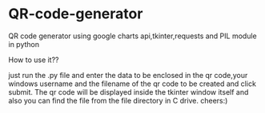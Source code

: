 # QR-code-generator
QR code generator using google charts api,tkinter,requests and PIL module in python

How to use it??

just run the .py file and enter the data to be enclosed in the qr code,your windows username and the filename of the qr code to be created and click submit.
The qr code will be displayed inside the tkinter window itself and also you can find the file from the file directory in C drive.
cheers:)

